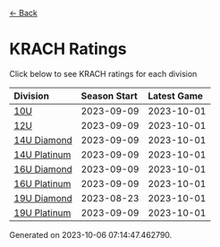 [<- Back](../readme.md)
# KRACH Ratings
Click below to see KRACH ratings for each division

| Division | Season Start | Latest Game |
| :-- | :-- | :-- |
| [10U](10U-ratings.md) | 2023-09-09 | 2023-10-01 |
| [12U](12U-ratings.md) | 2023-09-09 | 2023-10-01 |
| [14U Diamond](14U-Diamond-ratings.md) | 2023-09-09 | 2023-10-01 |
| [14U Platinum](14U-Platinum-ratings.md) | 2023-09-09 | 2023-10-01 |
| [16U Diamond](16U-Diamond-ratings.md) | 2023-09-09 | 2023-10-01 |
| [16U Platinum](16U-Platinum-ratings.md) | 2023-09-09 | 2023-10-01 |
| [19U Diamond](19U-Diamond-ratings.md) | 2023-08-23 | 2023-10-01 |
| [19U Platinum](19U-Platinum-ratings.md) | 2023-09-09 | 2023-10-01 |

Generated on 2023-10-06 07:14:47.462790.
